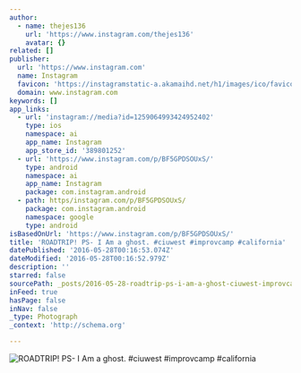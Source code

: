 ```yaml
---
author:
  - name: thejes136
    url: 'https://www.instagram.com/thejes136'
    avatar: {}
related: []
publisher:
  url: 'https://www.instagram.com'
  name: Instagram
  favicon: 'https://instagramstatic-a.akamaihd.net/h1/images/ico/favicon.ico/dfa85bb1fd63.ico'
  domain: www.instagram.com
keywords: []
app_links:
  - url: 'instagram://media?id=1259064993424952402'
    type: ios
    namespace: ai
    app_name: Instagram
    app_store_id: '389801252'
  - url: 'https://www.instagram.com/p/BF5GPDSOUxS/'
    type: android
    namespace: ai
    app_name: Instagram
    package: com.instagram.android
  - path: https/instagram.com/p/BF5GPDSOUxS/
    package: com.instagram.android
    namespace: google
    type: android
isBasedOnUrl: 'https://www.instagram.com/p/BF5GPDSOUxS/'
title: 'ROADTRIP! PS- I Am a ghost. #ciuwest #improvcamp #california'
datePublished: '2016-05-28T00:16:53.074Z'
dateModified: '2016-05-28T00:16:52.979Z'
description: ''
starred: false
sourcePath: _posts/2016-05-28-roadtrip-ps-i-am-a-ghost-ciuwest-improvcamp-california.md
inFeed: true
hasPage: false
inNav: false
_type: Photograph
_context: 'http://schema.org'

---
```

![ROADTRIP! PS- I Am a ghost. #ciuwest #improvcamp #california](https://scontent.cdninstagram.com/t51.2885-15/e35/13266704_1697766133809789_1346296081_n.jpg?ig_cache_key=MTI1OTA2NDk5MzQyNDk1MjQwMg%3D%3D.2)